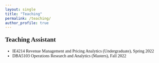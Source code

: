 ```yaml
---
layout: single
title: "Teaching"
permalink: /teaching/
author_profile: true
---
```

<body style="font-family: Serif;">

<h2 style="margin-top: 1em;">Teaching Assistant</h2>
<ul>
	<li>IE4214 Revenue Management and Pricing Analytics (Undergraduate), Spring 2022</li>
	<li>DBA5103 Operations Research and Analytics (Masters), Fall 2022</li>
</ul>

</body>